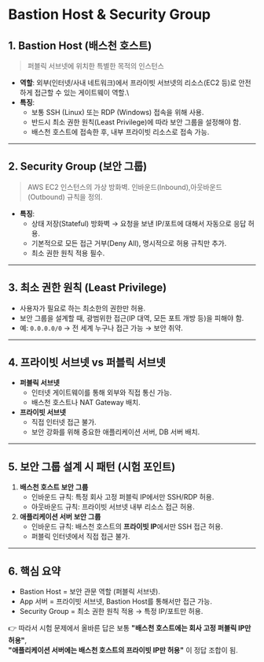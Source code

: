 # Bastion Host & Security Group 

## 1. Bastion Host (배스천 호스트)
> 퍼블릭 서브넷에 위치한 특별한 목적의 인스턴스

-   **역할**: 외부(인터넷/사내 네트워크)에서 프라이빗 서브넷의
    리소스(EC2 등)로 안전하게 접근할 수 있는 게이트웨이 역할.\
-   **특징**:
    -   보통 SSH (Linux) 또는 RDP (Windows) 접속을 위해 사용.
    -   반드시 최소 권한 원칙(Least Privilege)에 따라 보안 그룹을
        설정해야 함.
    -   배스천 호스트에 접속한 후, 내부 프라이빗 리소스로 접속 가능.

------------------------------------------------------------------------

## 2. Security Group (보안 그룹)
> AWS EC2 인스턴스의 가상 방화벽. 인바운드(Inbound),아웃바운드(Outbound) 규칙을 정의.

-   **특징**:
    -   상태 저장(Stateful) 방화벽 → 요청을 보낸 IP/포트에 대해서
        자동으로 응답 허용.
    -   기본적으로 모든 접근 거부(Deny All), 명시적으로 허용 규칙만
        추가.
    -   최소 권한 원칙 적용 필수.

------------------------------------------------------------------------

## 3. 최소 권한 원칙 (Least Privilege)

-   사용자가 필요로 하는 최소한의 권한만 허용.
-   보안 그룹을 설계할 때, 광범위한 접근(IP 대역, 모든 포트 개방 등)을
    피해야 함.
-   예: `0.0.0.0/0` → 전 세계 누구나 접근 가능 → 보안 취약.

------------------------------------------------------------------------

## 4. 프라이빗 서브넷 vs 퍼블릭 서브넷

-   **퍼블릭 서브넷**
    -   인터넷 게이트웨이를 통해 외부와 직접 통신 가능.
    -   배스천 호스트나 NAT Gateway 배치.
-   **프라이빗 서브넷**
    -   직접 인터넷 접근 불가.
    -   보안 강화를 위해 중요한 애플리케이션 서버, DB 서버 배치.

------------------------------------------------------------------------

## 5. 보안 그룹 설계 시 패턴 (시험 포인트)

1.  **배스천 호스트 보안 그룹**
    -   인바운드 규칙: 특정 회사 고정 퍼블릭 IP에서만 SSH/RDP 허용.
    -   아웃바운드 규칙: 프라이빗 서브넷 내부 리소스 접근 허용.
2.  **애플리케이션 서버 보안 그룹**
    -   인바운드 규칙: 배스천 호스트의 **프라이빗 IP**에서만 SSH 접근
        허용.
    -   퍼블릭 인터넷에서 직접 접근 불가.

------------------------------------------------------------------------

## 6. 핵심 요약

-   Bastion Host = 보안 관문 역할 (퍼블릭 서브넷).
-   App 서버 = 프라이빗 서브넷, Bastion Host를 통해서만 접근 가능.
-   Security Group = 최소 권한 원칙 적용 → 특정 IP/포트만 허용.

👉 따라서 시험 문제에서 올바른 답은 보통 **"배스천 호스트에는 회사 고정
퍼블릭 IP만 허용"**,\
**"애플리케이션 서버에는 배스천 호스트의 프라이빗 IP만 허용"** 이 정답
조합이 됨.
